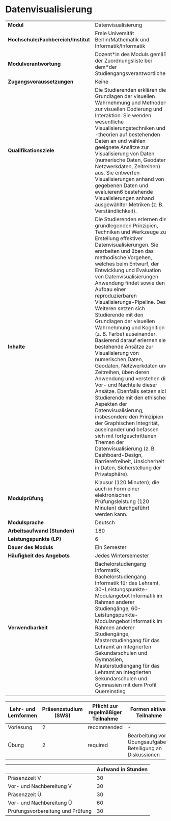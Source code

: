 # Datenvisualisierung
|                                    |   |
|------------------------------------|---|
|**Modul**                           | Datenvisualisierung |
|**Hochschule/Fachbereich/Institut** | Freie Universität Berlin/Mathematik und Informatik/Informatik |
|**Modulverantwortung**              | Dozent\*in des Moduls gemäß der Zuordnungsliste bei dem\*der Studiengangsverantwortlichen |
|**Zugangsvoraussetzungen**          | Keine |
|**Qualifikationsziele**             | Die Studierenden erklären die Grundlagen der visuellen Wahrnehmung und Methoden zur visuellen Codierung und Interaktion. Sie wenden wesentliche Visualisierungstechniken und -theorien auf bestehenden Daten an und wählen geeignete Ansätze zur Visualisierung von Daten (numerische Daten, Geodaten, Netzwerkdaten, Zeitreihen) aus. Sie entwerfen Visualisierungen anhand von gegebenen Daten und evaluieren6 bestehende Visualisierungen anhand ausgewählter Metriken (z. B. Verständlichkeit). |
|**Inhalte**                         | Die Studierenden erlernen die grundlegenden Prinzipien, Techniken und Werkzeuge zur Erstellung effektiver Datenvisualisierungen. Sie erarbeiten und üben das methodische Vorgehen, welches beim Entwurf, der Entwicklung und Evaluation von Datenvisualisierungen Anwendung findet sowie den Aufbau einer reproduzierbaren Visualisierungs-Pipeline. Des Weiteren setzen sich Studierende mit den Grundlagen der visuellen Wahrnehmung und Kognition (z. B. Farbe) auseinander. Basierend darauf erlernen sie bestehende Ansätze zur Visualisierung von numerischen Daten, Geodaten, Netzwerkdaten und Zeitreihen, üben deren Anwendung und verstehen die Vor- und Nachteile dieser Ansätze. Ebenfalls setzen sich Studierende mit den ethischen Aspekten der Datenvisualisierung, insbesondere den Prinzipien der Graphischen Integrität, auseinander und befassen sich mit fortgeschrittenen Themen der Datenvisualisierung (z. B. Dashboard-Design, Barrierefreiheit, Unsicherheit in Daten, Sicherstellung der Privatsphäre). |
|**Modulprüfung**                    | Klausur (120 Minuten); die auch in Form einer elektronischen Prüfungsleistung (120 Minuten) durchgeführt werden kann. |
|**Modulsprache**                    | Deutsch |
|**Arbeitsaufwand (Stunden)**        | 180 |
|**Leistungspunkte (LP)**            | 6 |
|**Dauer des Moduls**                | Ein Semester |
|**Häufigkeit des Angebots**         | Jedes Wintersemester |
|**Verwendbarkeit**                  | Bachelorstudiengang Informatik, Bachelorstudiengang Informatik für das Lehramt, 30-Leistungspunkte-Modulangebot Informatik im Rahmen anderer Studiengänge, 60-Leistungspunkte-Modulangebot Informatik im Rahmen anderer Studiengänge, Masterstudiengang für das Lehramt an Integrierten Sekundarschulen und Gymnasien, Masterstudiengang für das Lehramt an Integrierten Sekundarschulen und Gymnasien mit dem Profil Quereinstieg |

| Lehr- und Lernformen | Präsenzstudium <br> (SWS) | Pflicht zur regelmäßiger Teilnahme | Formen aktiver Teilnahme |
| ---------------------|---------------------------|------------------------------------|------------------------- |
| Vorlesung            | 2                         | recommended                        | -                        |
| Übung                | 2                         | required                           | Bearbeitung von Übungsaufgaben; Beteiligung an Diskussionen |

|   | Aufwand in Stunden |
| - |--------------------|
| Präsenzzeit V                            | 30    |
| Vor- und Nachbereitung V                 | 30    |
| Präsenzzeit Ü                            | 30    |
| Vor- und Nachbereitung Ü                 | 60    |
| Prüfungsvorbereitung und Prüfung         | 30    |
